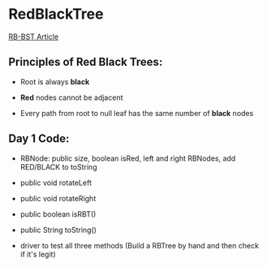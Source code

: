 # RedBlackTree

[RB-BST Article](https://www.geeksforgeeks.org/red-black-tree-set-1-introduction-2/)

## Principles of Red Black Trees:

* Root is always **black**

* **Red** nodes cannot be adjacent

* Every path from root to null leaf has the same number of **black** nodes

## Day 1 Code:

* RBNode:
  public size, boolean isRed, left and right RBNodes, add RED/BLACK to toString

* public void rotateLeft

* public void rotateRight

* public boolean isRBT()

* public String toString()

* driver to test all three methods (Build a RBTree by hand and then check if it's legit)


